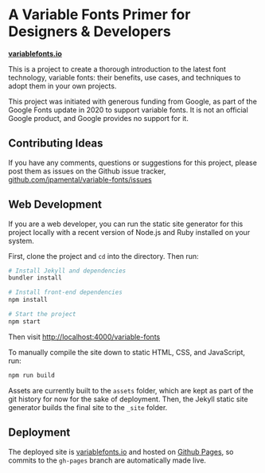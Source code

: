 # A Variable Fonts Primer for Designers & Developers

**[variablefonts.io](https://variablefonts.io)**

This is a project to create a thorough introduction to the latest font technology, variable fonts:
their benefits, use cases, and techniques to adopt them in your own projects.

This project was initiated with generous funding from Google, as part of the Google Fonts update in 2020 to support variable fonts. 
It is not an official Google product, and Google provides no support for it.

## Contributing Ideas

If you have any comments, questions or suggestions for this project, please post them as issues on the Github issue tracker, [github.com/jpamental/variable-fonts/issues](https://github.com/jpamental/variable-fonts/issues)

## Web Development

If you are a web developer, you can run the static site generator for this project locally with a recent version of Node.js and Ruby installed on your system.

First, clone the project and `cd` into the directory. Then run:

```sh
# Install Jekyll and dependencies
bundler install

# Install front-end dependencies
npm install

# Start the project
npm start
```
Then visit <http://localhost:4000/variable-fonts>

To manually compile the site down to static HTML, CSS, and JavaScript, run:

```sh
npm run build
```

Assets are currently built to the `assets` folder, which are kept as part of the git history for now for the sake of deployment. Then, the Jekyll static site generator builds the final site to the `_site` folder.

## Deployment

The deployed site is [variablefonts.io](https://variablefonts.io) and hosted on [Github Pages](https://pages.github.io), so commits to the `gh-pages` branch are automatically made live.

